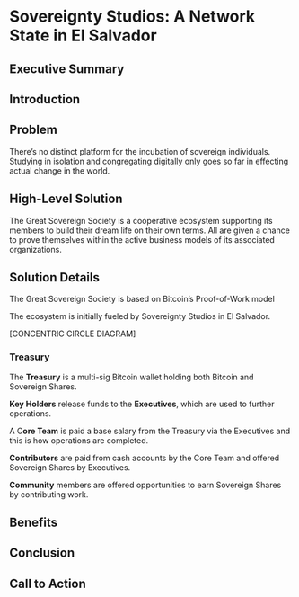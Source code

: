 # Sovereignty Studios: A Network State in El Salvador

## Executive Summary

## Introduction

## Problem

There’s no distinct platform for the incubation of sovereign individuals. Studying in isolation and congregating digitally only goes so far in effecting actual change in the world.

## High-Level Solution

The Great Sovereign Society is a cooperative ecosystem supporting its members to build their dream life on their own terms. All are given a chance to prove themselves within the active business models of its associated organizations.

## Solution Details

The Great Sovereign Society is based on Bitcoin’s Proof-of-Work model

The ecosystem is initially fueled by Sovereignty Studios in El Salvador.

[CONCENTRIC CIRCLE DIAGRAM]

### Treasury

The **Treasury** is a multi-sig Bitcoin wallet holding both Bitcoin and Sovereign Shares.

**Key Holders** release funds to the **Executives**, which are used to further operations.

A C**ore Team** is paid a base salary from the Treasury via the Executives and this is how operations are completed.

**Contributors** are paid from cash accounts by the Core Team and offered Sovereign Shares by Executives.

**Community** members are offered opportunities to earn Sovereign Shares by contributing work.

## Benefits

## Conclusion

## **Call to Action**
